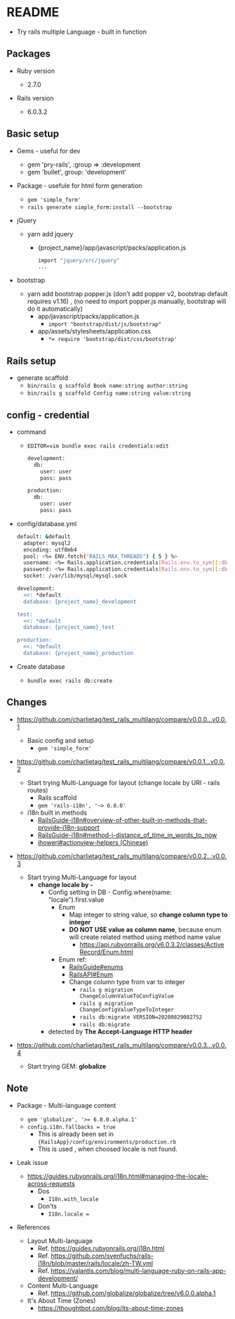 # README
* Try rails multiple Language - built in function

## Packages

* Ruby version
  * 2.7.0

* Rails version
  * 6.0.3.2

## Basic setup
* Gems - useful for dev
  * gem 'pry-rails', :group => :development
  * gem 'bullet', group: 'development'

* Package - usefule for html form generation
  * `gem 'simple_form'`
  * `rails generate simple_form:install --bootstrap`

* jQuery
  * yarn add jquery
    * {project_name}/app/javascript/packs/application.js

      ```bash
      import "jquery/src/jquery"
      ...
      ```

* bootstrap
  * yarn add bootstrap popper.js (don't add popper v2, bootstrap default requires v1.16) , (no need to import popper.js manually, bootstrap will do it automatically)
    * app/javascript/packs/application.js
      * `import "bootstrap/dist/js/bootstrap"`
    * app/assets/stylesheets/application.css
      * `*= require 'bootstrap/dist/css/bootstrap'`

## Rails setup

* generate scaffold
  * `bin/rails g scaffold Book name:string author:string`
  * `bin/rails g scaffold Config name:string value:string`


## config - credential

* command
  * `EDITOR=vim bundle exec rails credentials:edit`

    ```bash
    development:
      db:
        user: user
        pass: pass

    production:
      db:
        user: user
        pass: pass
    ```

* config/database.yml

  ```bash
  default: &default
    adapter: mysql2
    encoding: utf8mb4
    pool: <%= ENV.fetch("RAILS_MAX_THREADS") { 5 } %>
    username: <%= Rails.application.credentials[Rails.env.to_sym][:db][:user] %>
    password: <%= Rails.application.credentials[Rails.env.to_sym][:db][:pass] %>
    socket: /var/lib/mysql/mysql.sock

  development:
    <<: *default
    database: {project_name}_development

  test:
    <<: *default
    database: {project_name}_test

  production:
    <<: *default
    database: {project_name}_production
  ```

* Create database
  * `bundle exec rails db:create`

## Changes
* https://github.com/charlietag/test_rails_multilang/compare/v0.0.0...v0.0.1
  * Basic config and setup
    * `gem 'simple_form'`

* https://github.com/charlietag/test_rails_multilang/compare/v0.0.1...v0.0.2
  * Start trying Multi-Language for layout (change locale by URI - rails routes)
    * Rails scaffold
    * `gem 'rails-i18n', '~> 6.0.0'`
  * i18n built in methods
    * [RailsGuide-i18n#overview-of-other-built-in-methods-that-provide-i18n-support](https://guides.rubyonrails.org/i18n.html#overview-of-other-built-in-methods-that-provide-i18n-support)
    * [RailsGuide-i18n#method-i-distance_of_time_in_words_to_now](https://api.rubyonrails.org/classes/ActionView/Helpers/DateHelper.html#method-i-distance_of_time_in_words_to_now)
    * [ihoweri#actionview-helpers (Chinese)](https://ihower.tw/rails/actionview-helpers.html)

* https://github.com/charlietag/test_rails_multilang/compare/v0.0.2...v0.0.3
  * Start trying Multi-Language for layout
    * **change locale by -**
      * Config setting in DB - Config.where(name: "locale").first.value
        * Enum
          * Map integer to string value, so **change column type to integer**
          * **DO NOT USE value as column name**, because enum will create related method using method name value
            * https://api.rubyonrails.org/v6.0.3.2/classes/ActiveRecord/Enum.html
        * Enum ref:
          * [RailsGuide#enums](https://guides.rubyonrails.org/active_record_querying.html#enums)
          * [RailsAPI#Enum](https://api.rubyonrails.org/v6.0.3.2/classes/ActiveRecord/Enum.html)
          * Change column type from var to integer
            * `rails g migration ChangeColumnValueToConfigValue`
            * `rails g migration ChangeConfigValueTypeToInteger`
            * `rails db:migrate VERSION=20200829082752`
            * `rails db:migrate`
      * detected by **The Accept-Language HTTP header**

* https://github.com/charlietag/test_rails_multilang/compare/v0.0.3...v0.0.4
  * Start trying GEM: **globalize**


## Note
* Package - Multi-language content
  * `gem 'globalize', '>= 6.0.0.alpha.1'`
  * `config.i18n.fallbacks = true`
    * This is already been set in `{RailsApp}/config/environments/production.rb`
    * This is used , when choosed locale is not found.
* Leak issue
  * https://guides.rubyonrails.org/i18n.html#managing-the-locale-across-requests
    * Dos
      * `I18n.with_locale`
    * Don'ts
      * `I18n.locale =`


* References
  * Layout Multi-language
    * Ref. https://guides.rubyonrails.org/i18n.html
    * Ref. https://github.com/svenfuchs/rails-i18n/blob/master/rails/locale/zh-TW.yml
    * Ref. https://yalantis.com/blog/multi-language-ruby-on-rails-app-development/
  * Content Multi-Language
    * Ref. https://github.com/globalize/globalize/tree/v6.0.0.alpha.1
  * It's About Time (Zones)
    * https://thoughtbot.com/blog/its-about-time-zones

